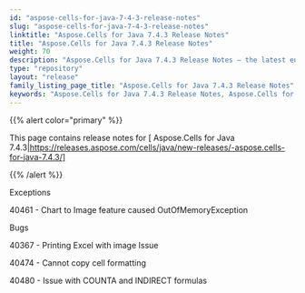 ```yaml
---
id: "aspose-cells-for-java-7-4-3-release-notes"
slug: "aspose-cells-for-java-7-4-3-release-notes"
linktitle: "Aspose.Cells for Java 7.4.3 Release Notes"
title: "Aspose.Cells for Java 7.4.3 Release Notes"
weight: 70
description: "Aspose.Cells for Java 7.4.3 Release Notes – the latest enhancements, new features, and fixes."
type: "repository"
layout: "release"
family_listing_page_title: "Aspose.Cells for Java 7.4.3 Release Notes"
keywords: "Aspose.Cells for Java 7.4.3 Release Notes, Aspose.Cells for Java 7.4.3 updates and fixes"
---
```


{{% alert color="primary" %}} 

This page contains release notes for [ Aspose.Cells for Java 7.4.3|https://releases.aspose.com/cells/java/new-releases/-aspose.cells-for-java-7.4.3/]

{{% /alert %}} 

Exceptions 

40461 - Chart to Image feature caused OutOfMemoryException 

Bugs 

40367 - Printing Excel with image Issue 

40474 - Cannot copy cell formatting 

40480 - Issue with COUNTA and INDIRECT formulas 
